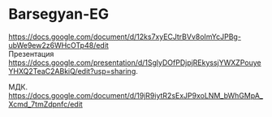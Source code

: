 # Barsegyan-EG
https://docs.google.com/document/d/12ks7xyECJtrBVv8oImYcJPBg-ubWe9ew2z6WHcOTp48/edit  
Презентация  
https://docs.google.com/presentation/d/1SglyDOfPDjpjREkyssjYWXZPouyeYHXQ2TeaC2ABkiQ/edit?usp=sharing.  
 
МДК. 
https://docs.google.com/document/d/19jR9iytR2sExJP9xoLNM_bWhGMpA_Xcmd_7tmZdpnfc/edit

